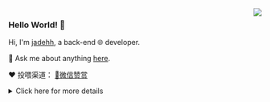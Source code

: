 <img align='right' src='https://github-readme-stats.vercel.app/api?username=jadehh&show_icons=true&&theme=default&hide=["contribs"]&&hide_title=true' /> 

### Hello World! 👋

Hi, I'm [jadehh](jadehh@live.com
), a back-end 🌐 developer.

💬 Ask me about anything [here](https://github.com/jadehh/jadehh/issues).

❤️ 投喂渠道： [🍚微信赞赏](https://github.com/jadehh/jadehh/blob/master/DONATE.md)</del>

<details>
<summary>Click here for more details</summary>
  
![Top Langs](https://github-readme-stats-bobholamovic.vercel.app/api/top-langs/?username=Bobholamovic&theme=nord&langs_count=8)

</details>
<!--
<del>[🍚顿顿饭](https://dun.mianbaoduo.com/@jadehh)</del>

[![stat](https://github-readme-stats.vercel.app/api?username=jadehh&show_icons=true&&theme=default&hide=["contribs"])](https://github.com/jadehh)

[![Top Langs](https://github-readme-stats.vercel.app/api/top-langs/?username=jadehh&layout=compact)](https://github.com/jadehh)

<details>
<summary>CLICK ME</summary>

![ip test](https://ip.ntrqq.net/images/yosuga.png?wd=JTIw&r=f7eppzl6j6)
</details>

-->
